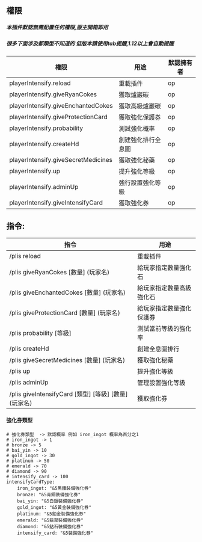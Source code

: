 ## 權限
##### 本插件默認無需配置任何權限,服主開箱即用
##### 很多下面涉及都類型不知道的 低版本請使用tab提醒,1.12以上會自動提醒
| 權限                                  | 用途        | 默認擁有者   |
|-------------------------------------|-----------|---------|
| playerIntensify.reload              | 重載插件      | op      |
| playerIntensify.giveRyanCokes       | 獲取爐巖碳     | op      |
| playerIntensify.giveEnchantedCokes  | 獲取高級爐巖碳   | op      |
| playerIntensify.giveProtectionCard  | 獲取強化保護券   | op      |
| playerIntensify.probability         | 測試強化概率    | op      |
| playerIntensify.createHd            | 創建強化排行全息圖 | op      |
| playerIntensify.giveSecretMedicines | 獲取強化秘藥    | op      |
| playerIntensify.up                  | 提升強化等級    | op      |
| playerIntensify.adminUp             | 強行設置強化等級  | op      |
| playerIntensify.giveIntensifyCard   | 獲取強化券     | op      |

## 指令:
| 指令                                           | 用途           |
|----------------------------------------------|--------------|
| /plis reload                                 | 重載插件         |
| /plis giveRyanCokes [數量]      (玩家名)          | 給玩家指定數量強化石   |
| /plis giveEnchantedCokes [數量]    (玩家名)       | 給玩家指定數量高級強化石 |
| /plis giveProtectionCard [數量]  (玩家名)         | 給玩家指定數量強化保護券 |
| /plis probability  [等級]                      | 測試當前等級的強化率   |
| /plis createHd                               | 創建全息圖排行      |
| /plis giveSecretMedicines [數量]  (玩家名)        | 獲取強化秘藥       |
| /plis up                                     | 提升強化等級       |
| /plis adminUp                                | 管理設置強化等級     |
| /plis giveIntensifyCard [類型] [等級] [數量] (玩家名) | 獲取強化券        |

#### 強化券類型
```
# 強化券類型  -> 默認概率 例如 iron_ingot 概率為百分之1
# iron_ingot -> 1
# bronze -> 5
# bai_yin -> 10
# gold_ingot -> 30
# platinum -> 50
# emerald -> 70
# diamond -> 90
# intensify_card -> 100
intensifyCardType:
    iron_ingot: "&5黑鐵裝備強化券"
    bronze: "&5青銅裝備強化券"
    bai_yin: "&5白銀裝備強化券"
    gold_ingot: "&5黃金裝備強化券"
    platinum: "&5鉑金裝備強化券"
    emerald: "&5翡翠裝備強化券"
    diamond: "&5鉆石裝備強化券"
    intensify_card: "&5裝備強化券"
```